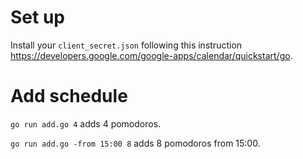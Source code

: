 # Set up

Install your `client_secret.json` following this instruction
https://developers.google.com/google-apps/calendar/quickstart/go.

# Add schedule

`go run add.go 4`
adds 4 pomodoros.

`go run add.go -from 15:00 8`
adds 8 pomodoros from 15:00.
